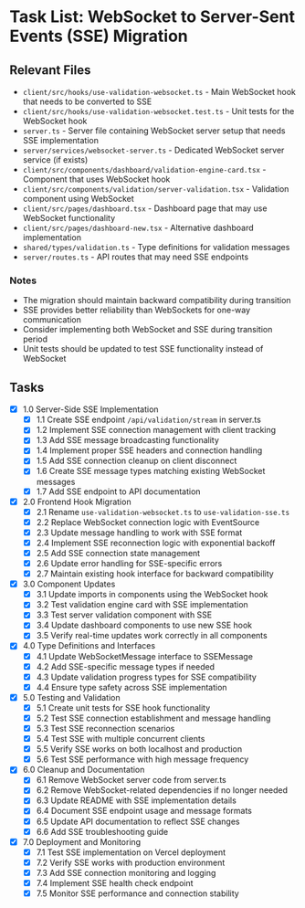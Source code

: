 # Task List: WebSocket to Server-Sent Events (SSE) Migration

## Relevant Files

- `client/src/hooks/use-validation-websocket.ts` - Main WebSocket hook that needs to be converted to SSE
- `client/src/hooks/use-validation-websocket.test.ts` - Unit tests for the WebSocket hook
- `server.ts` - Server file containing WebSocket server setup that needs SSE implementation
- `server/services/websocket-server.ts` - Dedicated WebSocket server service (if exists)
- `client/src/components/dashboard/validation-engine-card.tsx` - Component that uses WebSocket hook
- `client/src/components/validation/server-validation.tsx` - Validation component using WebSocket
- `client/src/pages/dashboard.tsx` - Dashboard page that may use WebSocket functionality
- `client/src/pages/dashboard-new.tsx` - Alternative dashboard implementation
- `shared/types/validation.ts` - Type definitions for validation messages
- `server/routes.ts` - API routes that may need SSE endpoints

### Notes

- The migration should maintain backward compatibility during transition
- SSE provides better reliability than WebSockets for one-way communication
- Consider implementing both WebSocket and SSE during transition period
- Unit tests should be updated to test SSE functionality instead of WebSocket

## Tasks

- [x] 1.0 Server-Side SSE Implementation
  - [x] 1.1 Create SSE endpoint `/api/validation/stream` in server.ts
  - [x] 1.2 Implement SSE connection management with client tracking
  - [x] 1.3 Add SSE message broadcasting functionality
  - [x] 1.4 Implement proper SSE headers and connection handling
  - [x] 1.5 Add SSE connection cleanup on client disconnect
  - [x] 1.6 Create SSE message types matching existing WebSocket messages
  - [x] 1.7 Add SSE endpoint to API documentation

- [x] 2.0 Frontend Hook Migration
  - [x] 2.1 Rename `use-validation-websocket.ts` to `use-validation-sse.ts`
  - [x] 2.2 Replace WebSocket connection logic with EventSource
  - [x] 2.3 Update message handling to work with SSE format
  - [x] 2.4 Implement SSE reconnection logic with exponential backoff
  - [x] 2.5 Add SSE connection state management
  - [x] 2.6 Update error handling for SSE-specific errors
  - [x] 2.7 Maintain existing hook interface for backward compatibility

- [x] 3.0 Component Updates
  - [x] 3.1 Update imports in components using the WebSocket hook
  - [x] 3.2 Test validation engine card with SSE implementation
  - [x] 3.3 Test server validation component with SSE
  - [x] 3.4 Update dashboard components to use new SSE hook
  - [x] 3.5 Verify real-time updates work correctly in all components

- [x] 4.0 Type Definitions and Interfaces
  - [x] 4.1 Update WebSocketMessage interface to SSEMessage
  - [x] 4.2 Add SSE-specific message types if needed
  - [x] 4.3 Update validation progress types for SSE compatibility
  - [x] 4.4 Ensure type safety across SSE implementation

- [x] 5.0 Testing and Validation
  - [x] 5.1 Create unit tests for SSE hook functionality
  - [x] 5.2 Test SSE connection establishment and message handling
  - [x] 5.3 Test SSE reconnection scenarios
  - [x] 5.4 Test SSE with multiple concurrent clients
  - [x] 5.5 Verify SSE works on both localhost and production
  - [x] 5.6 Test SSE performance with high message frequency

- [x] 6.0 Cleanup and Documentation
  - [x] 6.1 Remove WebSocket server code from server.ts
  - [x] 6.2 Remove WebSocket-related dependencies if no longer needed
  - [x] 6.3 Update README with SSE implementation details
  - [x] 6.4 Document SSE endpoint usage and message formats
  - [x] 6.5 Update API documentation to reflect SSE changes
  - [x] 6.6 Add SSE troubleshooting guide

- [x] 7.0 Deployment and Monitoring
  - [x] 7.1 Test SSE implementation on Vercel deployment
  - [x] 7.2 Verify SSE works with production environment
  - [x] 7.3 Add SSE connection monitoring and logging
  - [x] 7.4 Implement SSE health check endpoint
  - [x] 7.5 Monitor SSE performance and connection stability
